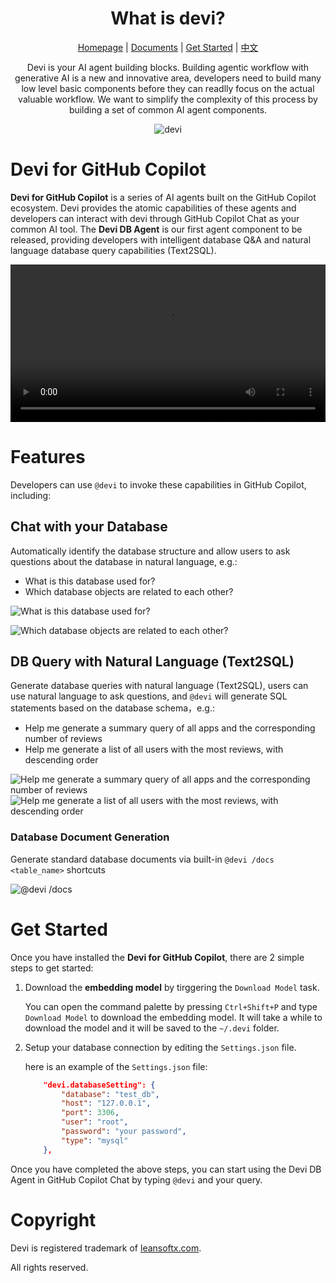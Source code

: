 <div align="center">

# What is devi?

[Homepage](https://github.com/devi-run/devi-github-copilot-extension) | [Documents](https://github.com/devi-run/devi-github-copilot-extension) | [Get Started](#get-started) | [中文](README_cn.md)

Devi is your AI agent building blocks. Building agentic workflow with generative AI is a new and innovative area, developers need to build many low level basic components before they can readlly focus on the actual valuable workflow. We want to simplify the complexity of this process by building a set of common AI agent components. 

![devi](https://aiseartifacts.blob.core.windows.net/devi/images/devi-title-logo.png)

</div>

# Devi for GitHub Copilot 
**Devi for GitHub Copilot** is a series of AI agents built on the GitHub Copilot ecosystem. Devi provides the atomic capabilities of these agents and developers can interact with devi through GitHub Copilot Chat as your common AI tool.
The **Devi DB Agent** is our first agent component to be released, providing developers with intelligent database Q&A and natural language database query capabilities (Text2SQL). 

<video 
    src="https://aiseartifacts.blob.core.windows.net/devi/videos/devi-demo-en.mp4" 
    style="width: 100%; height: auto; max-width:100%"
    controls>
</video>

# Features
Developers can use `@devi` to invoke these capabilities in GitHub Copilot, including:

## Chat with your Database
Automatically identify the database structure and allow users to ask questions about the database in natural language, e.g.: 
- What is this database used for?
- Which database objects are related to each other?

![What is this database used for?](https://aiseartifacts.blob.core.windows.net/devi/images/devi-en-us01.png)

![Which database objects are related to each other?](https://aiseartifacts.blob.core.windows.net/devi/images/devi-en-us02.png)

## DB Query with Natural Language (Text2SQL)
Generate database queries with natural language (Text2SQL), users can use natural language to ask questions, and `@devi` will generate SQL statements based on the database schema，e.g.:
- Help me generate a summary query of all apps and the corresponding number of reviews
- Help me generate a list of all users with the most reviews, with descending order

![Help me generate a summary query of all apps and the corresponding number of reviews](https://aiseartifacts.blob.core.windows.net/devi/images/devi-en-us03.png)
![Help me generate a list of all users with the most reviews, with descending order](https://aiseartifacts.blob.core.windows.net/devi/images/devi-en-us04.png)

### Database Document Generation
Generate standard database documents via built-in `@devi /docs <table_name>` shortcuts

![@devi /docs](https://aiseartifacts.blob.core.windows.net/devi/images/devi-en-us05.png)

# Get Started

Once you have installed the **Devi for GitHub Copilot**, there are 2 simple steps to get started:

1. Download the **embedding model** by tirggering the `Download Model` task.

    You can open the command palette by pressing `Ctrl+Shift+P` and type `Download Model` to download the embedding model. It will take a while to download the model and it will be saved to the `~/.devi` folder.

2. Setup your database connection by editing the `Settings.json` file.

    here is an example of the `Settings.json` file:

    ```json
        "devi.databaseSetting": {    
            "database": "test_db",
            "host": "127.0.0.1",
            "port": 3306,
            "user": "root",
            "password": "your password",
            "type": "mysql"
        },
    ```

Once you have completed the above steps, you can start using the Devi DB Agent in GitHub Copilot Chat by typing `@devi` and your query.

# Copyright

Devi is registered trademark of [leansoftx.com](https://leansoftx.com).

All rights reserved.